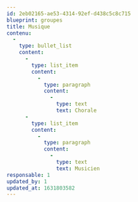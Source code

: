 ```yaml
---
id: 2eb02165-ae53-4314-92ef-d438c5c8c715
blueprint: groupes
title: Musique
contenu:
  -
    type: bullet_list
    content:
      -
        type: list_item
        content:
          -
            type: paragraph
            content:
              -
                type: text
                text: Chorale
      -
        type: list_item
        content:
          -
            type: paragraph
            content:
              -
                type: text
                text: Musicien
responsable: 1
updated_by: 1
updated_at: 1631803582
---
```

